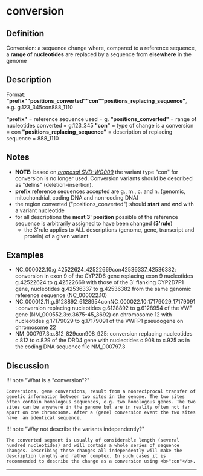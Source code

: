 # conversion

## Definition

Conversion: a sequence change where, compared to a reference sequence, a <b>range of nucleotides</b> are replaced by a sequence from <b>elsewhere</b> in the genome

## Description

Format: **"prefix""positions_converted""con""positions_replacing_sequence"**,  e.g. g.123\_345con888\_1110

**"prefix"**  =  reference sequence used  =  g.
**"positions_converted"**  =  range of nucleotides converted  =  g.123\_345
**"con"**  =  type of change is a conversion =  con
**"positions_replacing_sequence"**  =  description of replacing sequence  =  888\_1110
 

## Notes

* ****NOTE:**** based on [_proposal SVD-WG009_](../../../consultation/SVD-WG009/) the variant type "con" for conversion is no longer used. Conversion variants should be described as "delins" (deletion-insertion).
* **prefix** reference sequences accepted are g., m., c. and n. (genomic, mitochondrial, coding DNA and non-coding DNA)
* the region converted ("positions\_converted") should **start** and **end** with a variant nucleotide
* for all descriptions the **most 3' position** possible of the reference sequence is arbitrarily assigned to have been changed (**3'rule**)
    * the 3'rule applies to ALL descriptions (genome, gene, transcript and protein) of a given variant
## Examples

* NC\_000022.10:g.42522624\_42522669con42536337\_42536382: conversion in exon 9 of the CYP2D6 gene replacing exon 9 nucleotides g.42522624 to g.42522669 with those of the 3' flanking CYP2D7P1 gene, nucleotides g.42536337 to g.42536382 from the same genomic reference sequence (NC\_000022.10)
* NC\_000012.11:g.6128892\_6128954conNC\_000022.10:17179029\_17179091: conversion replacing nucleotides g.6128892 to g.6128954 of the VWF gene (NM\_000552.3:c.3675-45\_3692) on chromosome 12 with nucleotides g.17179029 to g.17179091 of the VWFP1 pseudogene on chromosome 22
* NM\_000797.3:c.812\_829con908\_925: conversion replacing nucleotides c.812 to c.829 of the DRD4 gene with nucleotides c.908 to c.925 as in the coding DNA sequence file NM\_000797.3
## Discussion

!!! note "What is a "conversion"?"

    Conversions, gene conversions, result from a nonreciprocal transfer of genetic information between two sites in the genome. The two sites often contain homologous sequences, e.g. two homologous genes. The two sites can be anywhere in the genome but are in reality often not far apart on one chromosome. After a (gene) conversion event the two sites have  an identical sequence.

!!! note "Why not describe the variants independently?"

    The converted segment is usually of considerable length (several hundred nucleotides) and will contain a whole series of sequence changes. Describing these changes all independently will make the description lengthy and rather complex. In such cases it is recommended to describe the change as a conversion using <b>"con"</b>.
---